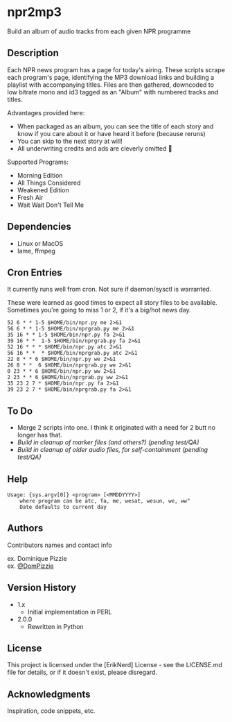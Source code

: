 # npr2mp3

Build an album of audio tracks from each given NPR programme

## Description

Each NPR news program has a page for today's airing. These scripts scrape each program's page, identifying the MP3 download links and building a playlist with accompanying titles. Files are then gathered, downcoded to low bitrate mono and id3 tagged as an "Album" with numbered tracks and titles. 

Advantages provided here:
* When packaged as an album, you can see the title of each story and know if you care about it or have heard it before (because reruns)
* You can skip to the next story at will!
* All underwriting credits and ads are cleverly omitted :imp:

Supported Programs:
* Morning Edition
* All Things Considered
* Weakened Edition
* Fresh Air
* Wait Wait Don't Tell Me

## Dependencies

* Linux or MacOS
* lame, ffmpeg

## Cron Entries 

It currently runs well from cron. Not sure if daemon/sysctl is warranted. 

These were learned as good times to expect all story files to be available. Sometimes you're going to miss 1 or 2, if it's a big/hot news day.
```
52 6 * * 1-5 $HOME/bin/npr.py me 2>&1
56 6 * * 1-5 $HOME/bin/nprgrab.py me 2>&1
35 16 * * 1-5 $HOME/bin/npr.py fa 2>&1
39 16 * *  1-5 $HOME/bin/nprgrab.py fa 2>&1
52 16 * * * $HOME/bin/npr.py atc 2>&1
56 16 * *  * $HOME/bin/nprgrab.py atc 2>&1
22 8 * * 6 $HOME/bin/npr.py we 2>&1
26 8 * *  6 $HOME/bin/nprgrab.py we 2>&1
0 23 * * 6 $HOME/bin/npr.py ww 2>&1
2 23 * * 6 $HOME/bin/nprgrab.py ww 2>&1
35 23 2 7 * $HOME/bin/npr.py fa 2>&1
39 23 2 7 * $HOME/bin/nprgrab.py fa 2>&1
```

## To Do

* Merge 2 scripts into one. I think it originated with a need for 2 butt no longer has that.
* _Build in cleanup of marker files (and others?) (pending test/QA)_
* _Build in cleanup of older audio files, for self-containment (pending test/QA)_

## Help

```
Usage: {sys.argv[0]} <program> [<MMDDYYYY>]
    where program can be atc, fa, me, wesat, wesun, we, ww"
    Date defaults to current day
```

## Authors

Contributors names and contact info

ex. Dominique Pizzie  
ex. [@DomPizzie](https://twitter.com/dompizzie)

## Version History

* 1.x
  * Initial implementation in PERL
* 2.0.0
  * Rewritten in Python 

## License

This project is licensed under the [ErikNerd] License - see the LICENSE.md file for details, or if it doesn't exist, please disregard.

## Acknowledgments

Inspiration, code snippets, etc.
